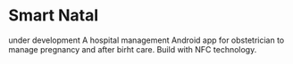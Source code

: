# Smart Natal 
under development 
A hospital management Android app  for obstetrician to manage pregnancy and after birht care. 
Build with NFC technology.

